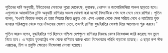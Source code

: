 পুতিনের দাবি অনুযায়ী, ইউক্রেনের সেনাদের পুরো দোনেৎস্ক, লুহানস্ক, খেরসন ও জাপোরিঝঝিয়া অঞ্চল ছাড়তে হবে। এগুলোকে আন্তর্জাতিক চুক্তি অনুযায়ী রাশিয়ার অঞ্চল ঘোষণা করা হলেই বিষয়টিকে শেষ বলে মেনে নেবে রাশিয়া। পুতিন বলেন, ‘যখনই কিয়েভ বলবে যে তারা সিদ্ধান্ত নিতে প্রস্তুত এবং এসব এলাকা থেকে সেনা সরিয়ে নেবে ও ন্যাটোতে যুক্ত হওয়ার পরিকল্পনা থেকে সরে দাঁড়ানোর ঘোষণা দেবে, তখনই রাশিয়া যুদ্ধবিরতির ঘোষণা দিয়ে আলোচনা শুরু করবে।’

পুতিন আরও বলেন, যুদ্ধবিরতির শর্ত হিসেবে পশ্চিমা দেশগুলো রাশিয়ার বিরুদ্ধে যেসব নিষেধাজ্ঞা জারি করেছে সব তুলে নিতে হবে। এ সপ্তাহে যুক্তরাষ্ট্রের পক্ষ থেকে রাশিয়ার ব্যাংক খাতে নিষেধাজ্ঞার পরিধি বাড়ানো হয়েছে। এ ছাড়া রুশ স্টক এক্সচেঞ্জ, চিপ ও প্রযুক্তি ক্ষেত্রেও নিষেধাজ্ঞা দেওয়া হয়েছে।
